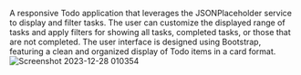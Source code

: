 A responsive Todo application that leverages the JSONPlaceholder service to display and filter tasks. The user can customize the displayed range of tasks and apply filters for showing all tasks, completed tasks, or those that are not completed. The user interface is designed using Bootstrap, featuring a clean and organized display of Todo items in a card format.
![Screenshot 2023-12-28 010354](https://github.com/KovacevicAleksa/Responsive-Todo-Filter-Boostrap-/assets/48535139/014fdff1-9b57-4c60-a241-6993edf0239b)

